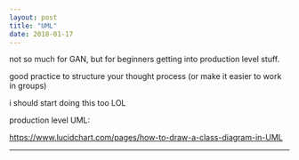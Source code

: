 ```yaml
---
layout: post
title: "UML"
date: 2018-01-17
---
```


not so much for GAN, but for beginners getting into production level stuff.

good practice to structure your thought process (or make it easier to work in groups)

i should start doing this too LOL

production level UML:

https://www.lucidchart.com/pages/how-to-draw-a-class-diagram-in-UML

---

